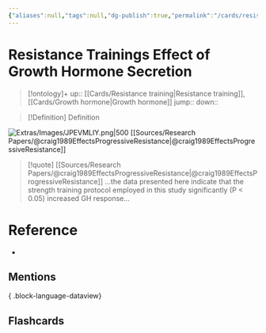 ```yaml
---
{"aliases":null,"tags":null,"dg-publish":true,"permalink":"/cards/resistance-trainings-effect-of-growth-hormone-secretion/","dgPassFrontmatter":true}
---
```


# Resistance Trainings Effect of Growth Hormone Secretion

> [!ontology]+
> up:: [[Cards/Resistance training\|Resistance training]], [[Cards/Growth hormone\|Growth hormone]]
> jump:: 
> down:: 

> [!Definition] Definition

![Extras/Images/JPEVMLIY.png|500](/img/user/Extras/Images/JPEVMLIY.png)
[[Sources/Research Papers/@craig1989EffectsProgressiveResistance\|@craig1989EffectsProgressiveResistance]]

> [!quote] [[Sources/Research Papers/@craig1989EffectsProgressiveResistance\|@craig1989EffectsProgressiveResistance]]
> ...the data presented here indicate that the strength training protocol employed in this study significantly (P < 0.05) increased GH response...

# Reference

- 

## Mentions


{ .block-language-dataview}

## Flashcards